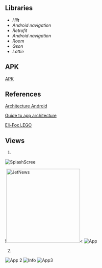 ## Libraries ##

- _Hilt_
- _Android navigation_
- _Retrofit_
- _Android navigation_
- _Room_
- _Gson_
- _Lottie_

## APK ##

[APK](https://drive.google.com/file/d/1f6dkYRJ5eEJithFMzpKDrQbETQN7mJGE/view?usp=sharing)

## References ##

[Architecture Android](https://github.com/Eli-Fox/LEGO-Catalog)

[Guide to app architecture](https://developer.android.com/jetpack/guide)

[Eli-Fox LEGO ](https://proandroiddev.com/android-architecture-starring-kotlin-coroutines-jetpack-mvvm-room-paging-retrofit-and-dagger-7749b2bae5f7)

## Views ##

1.
![SplashScree](screen/one.jpg)

!<img src="screen/numerouno.jpg" alt="JetNews" width="240"><
![App](screen/two.jpg)

2.
![App 2](screen/three.jpg)
![Info](screen/four.jpg)
![App3](screen/five.jpg)

